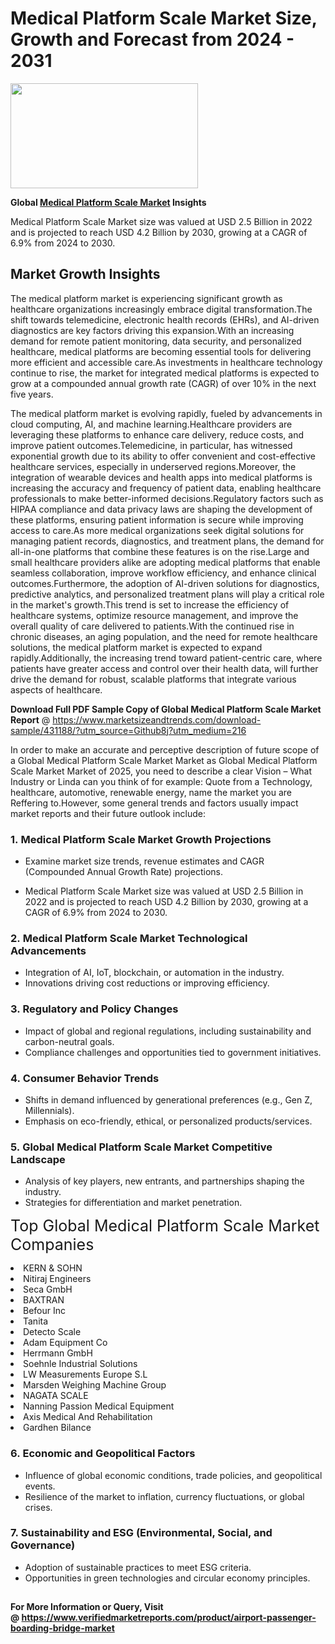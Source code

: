 <H1>Medical Platform Scale Market Size, Growth and Forecast from 2024 - 2031</H1><img class="aligncenter size-medium wp-image-584254" src="https://thirdeyenews.in/wp-content/uploads/2024/09/Global-Market-Research-300x168.jpeg" alt="" width="300" height="168" /><p><strong>Global&nbsp;<a href="https://www.marketsizeandtrends.com/download-sample/431188/?utm_source=Github8j?utm_medium=216">Medical Platform Scale Market</a> Insights</strong></p><p>Medical Platform Scale Market size was valued at USD 2.5 Billion in 2022 and is projected to reach USD 4.2 Billion by 2030, growing at a CAGR of 6.9% from 2024 to 2030.</p><p><h2>Market Growth Insights</h2> <p>The medical platform market is experiencing significant growth as healthcare organizations increasingly embrace digital transformation.The shift towards telemedicine, electronic health records (EHRs), and AI-driven diagnostics are key factors driving this expansion.With an increasing demand for remote patient monitoring, data security, and personalized healthcare, medical platforms are becoming essential tools for delivering more efficient and accessible care.As investments in healthcare technology continue to rise, the market for integrated medical platforms is expected to grow at a compounded annual growth rate (CAGR) of over 10% in the next five years.</p> <p>The medical platform market is evolving rapidly, fueled by advancements in cloud computing, AI, and machine learning.Healthcare providers are leveraging these platforms to enhance care delivery, reduce costs, and improve patient outcomes.Telemedicine, in particular, has witnessed exponential growth due to its ability to offer convenient and cost-effective healthcare services, especially in underserved regions.Moreover, the integration of wearable devices and health apps into medical platforms is increasing the accuracy and frequency of patient data, enabling healthcare professionals to make better-informed decisions.Regulatory factors such as HIPAA compliance and data privacy laws are shaping the development of these platforms, ensuring patient information is secure while improving access to care.As more medical organizations seek digital solutions for managing patient records, diagnostics, and treatment plans, the demand for all-in-one platforms that combine these features is on the rise.Large and small healthcare providers alike are adopting medical platforms that enable seamless collaboration, improve workflow efficiency, and enhance clinical outcomes.Furthermore, the adoption of AI-driven solutions for diagnostics, predictive analytics, and personalized treatment plans will play a critical role in the market's growth.This trend is set to increase the efficiency of healthcare systems, optimize resource management, and improve the overall quality of care delivered to patients.With the continued rise in chronic diseases, an aging population, and the need for remote healthcare solutions, the medical platform market is expected to expand rapidly.Additionally, the increasing trend toward patient-centric care, where patients have greater access and control over their health data, will further drive the demand for robust, scalable platforms that integrate various aspects of healthcare.<p><span class=""><strong>Download Full PDF Sample Copy of Global Medical Platform Scale Market Report</strong> @ <a href="https://www.marketsizeandtrends.com/download-sample/431188/?utm_source=Github8j?utm_medium=216" target="_blank">https://www.marketsizeandtrends.com/download-sample/431188/?utm_source=Github8j?utm_medium=216</a></span></p><p>In order to make an accurate and perceptive description of future scope of a Global&nbsp;Medical Platform Scale Market Market as Global&nbsp;Medical Platform Scale Market Market of 2025, you need to describe a clear Vision &ndash; What Industry or Linda can you think of for example: Quote from a Technology, healthcare, automotive, renewable energy, name the market you are Reffering to.However, some general trends and factors usually impact market reports and their future outlook include:</p><h3>1.&nbsp;<strong>Medical Platform Scale Market Growth Projections</strong></h3><ul><li>Examine market size trends, revenue estimates and CAGR (Compounded Annual Growth Rate) projections.</li><li><p>Medical Platform Scale Market size was valued at USD 2.5 Billion in 2022 and is projected to reach USD 4.2 Billion by 2030, growing at a CAGR of 6.9% from 2024 to 2030.</p></li></ul><h3>2.&nbsp;<strong>Medical Platform Scale Market Technological Advancements</strong></h3><ul><li>Integration of AI, IoT, blockchain, or automation in the industry.</li><li>Innovations driving cost reductions or improving efficiency.</li></ul><h3>3.&nbsp;<strong>Regulatory and Policy Changes</strong></h3><ul><li>Impact of global and regional regulations, including sustainability and carbon-neutral goals.</li><li>Compliance challenges and opportunities tied to government initiatives.</li></ul><h3>4.&nbsp;<strong>Consumer Behavior Trends</strong></h3><ul><li>Shifts in demand influenced by generational preferences (e.g., Gen Z, Millennials).</li><li>Emphasis on eco-friendly, ethical, or personalized products/services.</li></ul><h3>5.&nbsp;<strong>Global Medical Platform Scale Market Competitive Landscape</strong></h3><ul><li>Analysis of key players, new entrants, and partnerships shaping the industry.</li><li>Strategies for differentiation and market penetration.</li></ul><p data-pm-slice="1 1 []"><span style="color: inherit; font-family: inherit; font-size: 25px;">Top Global Medical Platform Scale Market Companies</span></p><div class="" data-test-id=""><p><li>KERN & SOHN</li><li> Nitiraj Engineers</li><li> Seca GmbH</li><li> BAXTRAN</li><li> Befour Inc</li><li> Tanita</li><li> Detecto Scale</li><li> Adam Equipment Co</li><li> Herrmann GmbH</li><li> Soehnle Industrial Solutions</li><li> LW Measurements Europe S.L</li><li> Marsden Weighing Machine Group</li><li> NAGATA SCALE</li><li> Nanning Passion Medical Equipment</li><li> Axis Medical And Rehabilitation</li><li> Gardhen Bilance</li></p></div><h3>6.&nbsp;<strong>Economic and Geopolitical Factors</strong></h3><ul><li>Influence of global economic conditions, trade policies, and geopolitical events.</li><li>Resilience of the market to inflation, currency fluctuations, or global crises.</li></ul><h3>7.&nbsp;<strong>Sustainability and ESG (Environmental, Social, and Governance)</strong></h3><ul><li>Adoption of sustainable practices to meet ESG criteria.</li><li>Opportunities in green technologies and circular economy principles.</li></ul><h2><strong style="font-size: 14px;">For More Information or Query, Visit @&nbsp;</strong><a style="background-color: #ffffff; font-size: 14px;" href="https://www.marketsizeandtrends.com/report/medical-platform-scale-market/" target="_blank">https://www.verifiedmarketreports.com/product/airport-passenger-boarding-bridge-market</a></h2>